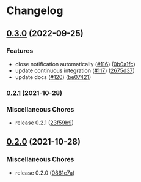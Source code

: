 # Changelog

## [0.3.0](https://www.github.com/kucera-lukas/rusty-battery/compare/v0.2.1...v0.3.0) (2022-09-25)


### Features

* close notification automatically ([#116](https://www.github.com/kucera-lukas/rusty-battery/issues/116)) ([0b0a1fc](https://www.github.com/kucera-lukas/rusty-battery/commit/0b0a1fc3dc1e2291721272e6e41494d6d69e0252))
* update continuous integration ([#117](https://www.github.com/kucera-lukas/rusty-battery/issues/117)) ([2675d37](https://www.github.com/kucera-lukas/rusty-battery/commit/2675d373136450bb148760b2043f34b80cac2f89))
* update docs ([#120](https://www.github.com/kucera-lukas/rusty-battery/issues/120)) ([be07421](https://www.github.com/kucera-lukas/rusty-battery/commit/be07421dea49a422621ea461411f7fbd22fbaf40))

### [0.2.1](https://www.github.com/kucera-lukas/rusty-battery/compare/v0.2.0...v0.2.1) (2021-10-28)

### Miscellaneous Chores

- release 0.2.1 ([23f59b9](https://www.github.com/kucera-lukas/rusty-battery/commit/23f59b99527c695855db25419e9b54758e5e4889))

## [0.2.0](https://www.github.com/kucera-lukas/rusty-battery/compare/v0.1.3...v0.2.0) (2021-10-28)

### Miscellaneous Chores

- release 0.2.0 ([0861c7a](https://www.github.com/kucera-lukas/rusty-battery/commit/0861c7a082780bda8a33f47830830699d2185ac7))
